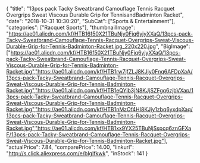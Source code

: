 {
	"title": "13pcs pack Tacky Sweatbrand Camouflage Tennis Racquet Overgrips Sweat Viscous Durable Grip for TennisandBadminton Racket",
	"date": "2018-10-31 10:30:20",
	"SubCat": ["Sports & Entertainment"],
	"categories": ["Racquet Sports"],
	"thumbnailImage": "https://ae01.alicdn.com/kf/HTB16f50X21TBuNjy0Fjq6yjyXXaQ/13pcs-pack-Tacky-Sweatbrand-Camouflage-Tennis-Racquet-Overgrips-Sweat-Viscous-Durable-Grip-for-Tennis-Badminton-Racket.jpg_220x220.jpg",
	"BigImage": ["https://ae01.alicdn.com/kf/HTB16f50X21TBuNjy0Fjq6yjyXXaQ/13pcs-pack-Tacky-Sweatbrand-Camouflage-Tennis-Racquet-Overgrips-Sweat-Viscous-Durable-Grip-for-Tennis-Badminton-Racket.jpg","https://ae01.alicdn.com/kf/HTB1rw7jfZLJ8KJjy0Fnq6AFDpXaA/13pcs-pack-Tacky-Sweatbrand-Camouflage-Tennis-Racquet-Overgrips-Sweat-Viscous-Durable-Grip-for-Tennis-Badminton-Racket.jpg","https://ae01.alicdn.com/kf/HTB1eQYib3jN8KJjSZFgq6zjbVXap/13pcs-pack-Tacky-Sweatbrand-Camouflage-Tennis-Racquet-Overgrips-Sweat-Viscous-Durable-Grip-for-Tennis-Badminton-Racket.jpg","https://ae01.alicdn.com/kf/HTB1nMzOf4HI8KJjy1zbq6yxdpXaq/13pcs-pack-Tacky-Sweatbrand-Camouflage-Tennis-Racquet-Overgrips-Sweat-Viscous-Durable-Grip-for-Tennis-Badminton-Racket.jpg","https://ae01.alicdn.com/kf/HTB1xx9YX25TBuNjSspcq6znGFXaF/13pcs-pack-Tacky-Sweatbrand-Camouflage-Tennis-Racquet-Overgrips-Sweat-Viscous-Durable-Grip-for-Tennis-Badminton-Racket.jpg"],
	"actualPrice": 7.84,
	"comparePrice": 14.00,
	"linkurl": "http://s.click.aliexpress.com/e/bIgIfkwk",
	"inStock": 141
}
